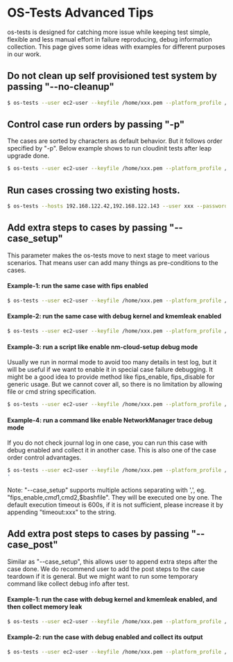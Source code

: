 # OS-Tests Advanced Tips

os-tests is designed for catching more issue while keeping test simple, flexible and less manual effort in failure reproducing, debug information collection. This page gives some ideas with examples for different purposes in our work.

## Do not clean up self provisioned test system by passing "--no-cleanup"

```bash
$ os-tests --user ec2-user --keyfile /home/xxx.pem --platform_profile /home/aws.yaml -p test_check_journalctl_fail --no-cleanup
```

## Control case run orders by passing "-p"

The cases are sorted by characters as default behavior. But it follows order specified by "-p".
Below example shows to run cloudinit tests after leap upgrade done.
```bash
$ os-tests --user ec2-user --keyfile /home/xxx.pem --platform_profile /home/aws.yaml -p test_leapp_upgrade_rhui,cloudinit
```

## Run cases crossing two existing hosts.
```bash
$ os-tests --hosts 192.168.122.42,192.168.122.143 --user xxx --password xxx -p test_kdump_over_nfs,test_kdump_over_ssh
```

## Add extra steps to cases by passing "--case_setup"

This parameter makes the os-tests move to next stage to meet various scenarios. That means user can add many things as pre-conditions to the cases.
#### Example-1: run the same case with fips enabled
```bash
$ os-tests --user ec2-user --keyfile /home/xxx.pem --platform_profile /home/aws.yaml -p ltp  --case_setup fips_enable
```

#### Example-2: run the same case with debug kernel and kmemleak enabled
```bash
$ os-tests --user ec2-user --keyfile /home/xxx.pem --platform_profile /home/aws.yaml -p ltp  --case_setup debugkernel_enable
```

#### Example-3: run a script like enable nm-cloud-setup debug mode

Usually we run in normal mode to avoid too many details in test log, but it will be useful if we want to enable it in special case failure debugging.
It might be a good idea to provide method like fips_enable, fips_disable for generic usage. But we cannot cover all, so there is no limitation by allowing file or cmd string specification.
```bash
$ os-tests --user ec2-user --keyfile /home/xxx.pem --platform_profile /home/aws.yaml -p test_second_ip_hotplug  --case_setup /usr/local/lib/python3.6/site-packages/os_tests/utils/debug_nm_cloud_setup.sh
```

#### Example-4: run a command like enable NetworkManager trace debug mode

If you do not check journal log in one case, you can run this case with debug enabled and collect it in another case. This is also one of the case order control advantages. 
```bash
$ os-tests --user ec2-user --keyfile /home/xxx.pem --platform_profile /home/aws.yaml -p test_network_device_hotplug,test_check_journalctl_fail  --case_setup 'sudo nmcli general logging level TRACE domains ALL
'
```

Note: "--case_setup" supports multiple actions separating with ',', eg. "fips_enable,$cmd1,$cmd2,$bashfile". They will be executed one by one.
The default execution timeout is 600s, if it is not sufficient, please increase it by appending "timeout:xxx" to the string.

## Add extra post steps to cases by passing "--case_post"

Similar as "--case_setup", this allows user to append extra steps after the case done. We do recommend user to add the post steps to the case teardown if it is general. But we might want to run some temporary command like collect debug info after test.

#### Example-1: run the case with debug kernel and kmemleak enabled, and then collect memory leak
```bash
$ os-tests --user ec2-user --keyfile /home/xxx.pem --platform_profile /home/aws.yaml -p ltp --case_setup debugkernel_enable --case_post collect_kmemleak
```

#### Example-2: run the case with debug enabled and collect its output
```bash
$ os-tests --user ec2-user --keyfile /home/xxx.pem --platform_profile /home/aws.yaml -p test_network_device_hotplug  --case_setup 'sudo nmcli general logging level TRACE domains ALL' --case_post "journalctl -u NetworkManager"
```